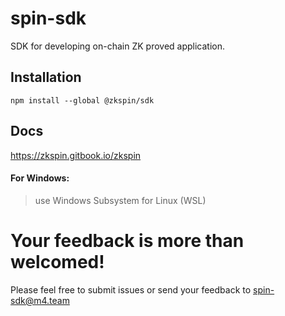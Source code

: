 # spin-sdk

SDK for developing on-chain ZK proved application.

## Installation

```shell
npm install --global @zkspin/sdk
```

## Docs

https://zkspin.gitbook.io/zkspin

#### For Windows:

> use Windows Subsystem for Linux (WSL)

# **Your feedback is more than welcomed!**

Please feel free to submit issues or send your feedback to spin-sdk@m4.team
